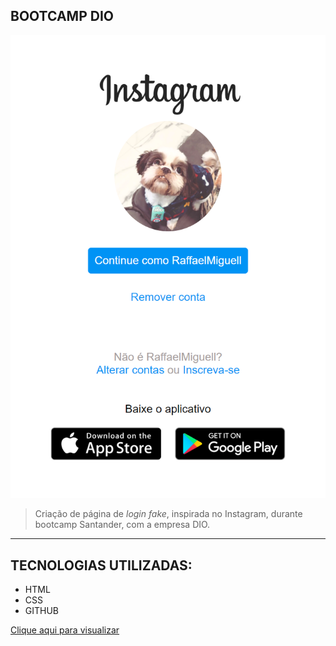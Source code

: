 ## BOOTCAMP DIO

![preview](./.github/copiaInstagram.png)

> Criação de página de _login fake_, inspirada no Instagram, durante bootcamp Santander, com a empresa DIO.

---

## TECNOLOGIAS UTILIZADAS:

- HTML
- CSS
- GITHUB

[Clique aqui para visualizar](https://raffaelmiguell.github.io/bootcamp-dio/)
